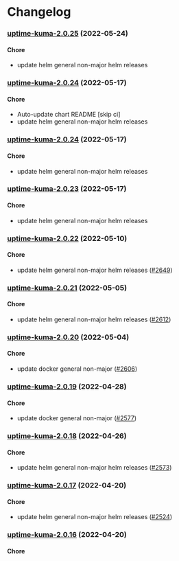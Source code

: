 # Changelog<br>


<a name="uptime-kuma-2.0.25"></a>
### [uptime-kuma-2.0.25](https://github.com/truecharts/apps/compare/uptime-kuma-2.0.24...uptime-kuma-2.0.25) (2022-05-24)

#### Chore

* update helm general non-major helm releases



<a name="uptime-kuma-2.0.24"></a>
### [uptime-kuma-2.0.24](https://github.com/truecharts/apps/compare/uptime-kuma-2.0.23...uptime-kuma-2.0.24) (2022-05-17)

#### Chore

* Auto-update chart README [skip ci]
* update helm general non-major helm releases



<a name="uptime-kuma-2.0.24"></a>
### [uptime-kuma-2.0.24](https://github.com/truecharts/apps/compare/uptime-kuma-2.0.23...uptime-kuma-2.0.24) (2022-05-17)

#### Chore

* update helm general non-major helm releases



<a name="uptime-kuma-2.0.23"></a>
### [uptime-kuma-2.0.23](https://github.com/truecharts/apps/compare/uptime-kuma-2.0.22...uptime-kuma-2.0.23) (2022-05-17)

#### Chore

* update helm general non-major helm releases



<a name="uptime-kuma-2.0.22"></a>
### [uptime-kuma-2.0.22](https://github.com/truecharts/apps/compare/uptime-kuma-2.0.21...uptime-kuma-2.0.22) (2022-05-10)

#### Chore

* update helm general non-major helm releases ([#2649](https://github.com/truecharts/apps/issues/2649))



<a name="uptime-kuma-2.0.21"></a>
### [uptime-kuma-2.0.21](https://github.com/truecharts/apps/compare/uptime-kuma-2.0.20...uptime-kuma-2.0.21) (2022-05-05)

#### Chore

* update helm general non-major helm releases ([#2612](https://github.com/truecharts/apps/issues/2612))



<a name="uptime-kuma-2.0.20"></a>
### [uptime-kuma-2.0.20](https://github.com/truecharts/apps/compare/uptime-kuma-2.0.19...uptime-kuma-2.0.20) (2022-05-04)

#### Chore

* update docker general non-major ([#2606](https://github.com/truecharts/apps/issues/2606))



<a name="uptime-kuma-2.0.19"></a>
### [uptime-kuma-2.0.19](https://github.com/truecharts/apps/compare/uptime-kuma-2.0.18...uptime-kuma-2.0.19) (2022-04-28)

#### Chore

* update docker general non-major ([#2577](https://github.com/truecharts/apps/issues/2577))



<a name="uptime-kuma-2.0.18"></a>
### [uptime-kuma-2.0.18](https://github.com/truecharts/apps/compare/uptime-kuma-2.0.17...uptime-kuma-2.0.18) (2022-04-26)

#### Chore

* update helm general non-major helm releases ([#2573](https://github.com/truecharts/apps/issues/2573))



<a name="uptime-kuma-2.0.17"></a>
### [uptime-kuma-2.0.17](https://github.com/truecharts/apps/compare/uptime-kuma-2.0.16...uptime-kuma-2.0.17) (2022-04-20)

#### Chore

* update helm general non-major helm releases ([#2524](https://github.com/truecharts/apps/issues/2524))



<a name="uptime-kuma-2.0.16"></a>
### [uptime-kuma-2.0.16](https://github.com/truecharts/apps/compare/uptime-kuma-2.0.15...uptime-kuma-2.0.16) (2022-04-20)

#### Chore

